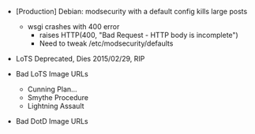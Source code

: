 * [Production] Debian: modsecurity with a default config kills large posts
  * wsgi crashes with 400 error
    * raises HTTP(400, "Bad Request - HTTP body is incomplete")
    * Need to tweak  /etc/modsecurity/defaults

* LoTS Deprecated, Dies 2015/02/29, RIP

* Bad LoTS Image URLs
  * Cunning Plan...
  * Smythe Procedure
  * Lightning Assault

* Bad DotD Image URLs
